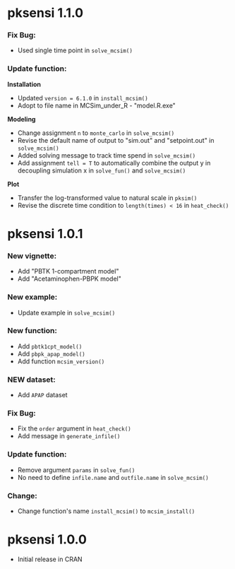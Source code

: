 # pksensi 1.1.0

### Fix Bug:

* Used single time point in `solve_mcsim()`

### Update function:

**Installation**

* Updated `version = 6.1.0` in `install_mcsim()`
* Adopt to file name in MCSim_under_R - "model.R.exe"

**Modeling**

* Change assignment `n` to `monte_carlo` in `solve_mcsim()`
* Revise the default name of output to "sim.out" and "setpoint.out" in `solve_mcsim()`
* Added solving message to track time spend in `solve_mcsim()` 
* Add assignment `tell = T` to automatically combine the output y in decoupling simulation x in `solve_fun()` and `solve_mcsim()`

**Plot**

* Transfer the log-transformed value to natural scale in `pksim()`
* Revise the discrete time condition to `length(times) < 16` in `heat_check()`

# pksensi 1.0.1

### New vignette:

* Add "PBTK 1-compartment model"
* Add "Acetaminophen-PBPK model"

### New example:

* Update example in `solve_mcsim()`

### New function:

* Add `pbtk1cpt_model()`
* Add `pbpk_apap_model()`
* Add function `mcsim_version()`

### NEW dataset:

* Add `APAP` dataset

### Fix Bug:

- Fix the `order` argument in `heat_check()`
- Add message in `generate_infile()`

### Update function:

* Remove argument `params` in `solve_fun()`
* No need to define `infile.name` and `outfile.name` in `solve_mcsim()`

### Change:

* Change function's name `install_mcsim()` to `mcsim_install()`

# pksensi 1.0.0

* Initial release in CRAN
